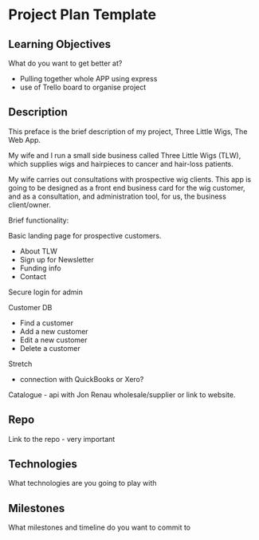 # Project Plan Template



## Learning Objectives
What do you want to get better at?
* Pulling together whole APP using express
* use of Trello board to organise project




## Description
This preface is the brief description of my project, Three Little Wigs, The Web App.

My wife and I run a small side business called Three Little Wigs (TLW), which supplies wigs and hairpieces to cancer and hair-loss patients.

My wife carries out consultations with prospective wig clients. This app is going to be designed as a front end business card for the wig customer, and as a consultation, and administration tool, for us, the business client/owner.

Brief functionality:

Basic landing page for prospective customers.
  - About TLW
  - Sign up for Newsletter
  - Funding info
  - Contact

Secure login for admin

Customer DB
  - Find a customer
  - Add a new customer
  - Edit a new customer
  - Delete a customer

  Stretch
  - connection with QuickBooks or Xero?

Catalogue - api with Jon Renau wholesale/supplier or link to website.

## Repo
Link to the repo - very important

## Technologies
What technologies are you going to play with

## Milestones
What milestones and timeline do you want to commit to
